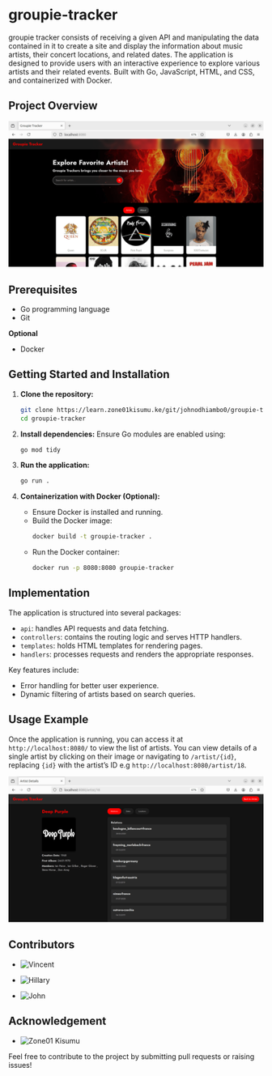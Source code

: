 # groupie-tracker

groupie tracker consists of receiving a given API and manipulating the data contained in it to create a site and display the information about music artists, their concert locations, and related dates. The application is designed to provide users with an interactive experience to explore various artists and their related events. Built with Go, JavaScript, HTML, and CSS, and containerized with Docker.

## Project Overview

![](./static/img/background.png)

## Prerequisites

- Go programming language
- Git

**Optional**

- Docker

## Getting Started and Installation

1. **Clone the repository:**

   ```bash
   git clone https://learn.zone01kisumu.ke/git/johnodhiambo0/groupie-tracker.git
   cd groupie-tracker
   ```

2. **Install dependencies:**
   Ensure Go modules are enabled using:

   ```bash
   go mod tidy
   ```

3. **Run the application:**

   ```bash
   go run .
   ```

4. **Containerization with Docker (Optional):**
   - Ensure Docker is installed and running.
   - Build the Docker image:
     ```bash
     docker build -t groupie-tracker .
     ```
   - Run the Docker container:
     ```bash
     docker run -p 8080:8080 groupie-tracker
     ```

## Implementation

The application is structured into several packages:

- `api`: handles API requests and data fetching.
- `controllers`: contains the routing logic and serves HTTP handlers.
- `templates`: holds HTML templates for rendering pages.
- `handlers`: processes requests and renders the appropriate responses.

Key features include:

- Error handling for better user experience.
- Dynamic filtering of artists based on search queries.

## Usage Example

Once the application is running, you can access it at `http://localhost:8080/` to view the list of artists. You can view details of a single artist by clicking on their image or navigating to `/artist/{id}`, replacing `{id}` with the artist’s ID e.g `http://localhost:8080/artist/18`.

![](./static/img/artist-details.png)

## Contributors

- ![Vincent](https://github.com/Vincent-Omondi)

- ![Hillary](https://github.com/ombima56)

- ![John](https://github.com/johneliud)

## Acknowledgement

- ![Zone01 Kisumu](https://www.zone01kisumu.ke/)

Feel free to contribute to the project by submitting pull requests or raising issues!
